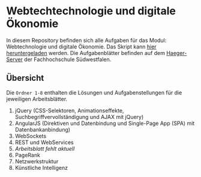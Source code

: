 # Webtechtechnologie und digitale Ökonomie
In diesem Repository befinden sich alle Aufgaben für das Modul: Webtechnologie und digitale Ökonomie. Das Skript kann [hier heruntergeladen](https://www4.fh-swf.de/media/WebTech-2.pdf) werden. Die Aufgabenblätter befinden auf dem [Haeger-Server](http://haegar.fh-swf.de/Webtechnologie/Aufgaben/) der Fachhochschule Südwestfalen.
## Übersicht
Die `Ordner 1-8` enthalten die Lösungen und Aufgabenstellungen für die jeweiligen Arbeitsblätter.
1. jQuery (CSS-Selektoren, Animationseffekte, Suchbegriffvervollständigung und AJAX mit jQuery)
2. AngularJS (Direktiven und Datenbindung und Single-Page App (SPA) mit Datenbankanbindung)
3. WebSockets
4. REST und WebServices
5. _Arbeitsblatt fehlt aktuell_
6. PageRank
7. Netzwerkstruktur
8. Künstliche Intelligenz